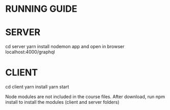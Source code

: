 # RUNNING GUIDE
# SERVER
cd server
yarn install
nodemon app
and open in browser localhost:4000/graphql

# CLIENT
cd client
yarn install 
yarn start

Node modules are not included in the course files. After download, run npm install to install the modules (client and server folders)
